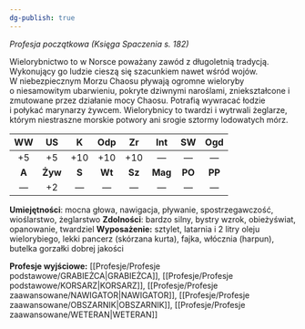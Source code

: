 ```yaml
---
dg-publish: true
---
```

*Profesja początkowa (Księga Spaczenia s. 182)*

Wielorybnictwo to w Norsce poważany zawód z długoletnią tradycją. Wykonujący go ludzie cieszą się szacunkiem nawet wśród wojów. W niebezpiecznym Morzu Chaosu pływają ogromne wieloryby o niesamowitym ubarwieniu, pokryte dziwnymi naroślami, zniekształcone i zmutowane przez działanie mocy Chaosu. Potrafią wywracać łodzie i połykać marynarzy żywcem. Wielorybnicy to twardzi i wytrwali żeglarze, którym niestraszne morskie potwory ani srogie sztormy lodowatych mórz.

| WW  | US  |  K  | Odp | Zr  | Int | SW  | Ogd |
|:---:|:---:|:---:|:---:|:---:|:---:|:---:|:---:|
| +5  | +5  | +10 | +10 | +10 |  —  |  —  |  —  |
|  **A**  | **Żyw** |  **S**  | **Wt**  | **Sz**  | **Mag** | **PO**  | **PP**  |
|  —  | +2  |  —  |  —  |  —  |  —  |  —  |  —  |

**Umiejętności**: mocna głowa, nawigacja, pływanie, spostrzegawczość, wioślarstwo, żeglarstwo
**Zdolności**: bardzo silny, bystry wzrok, obieżyświat, opanowanie, twardziel
**Wyposażenie:** sztylet, latarnia i 2 litry oleju wielorybiego, lekki pancerz (skórzana kurta), fajka, włócznia (harpun), butelka gorzałki dobrej jakości

**Profesje wyjściowe:** [[Profesje/Profesje podstawowe/GRABIEŻCA\|GRABIEŻCA]], [[Profesje/Profesje podstawowe/KORSARZ\|KORSARZ]], [[Profesje/Profesje zaawansowane/NAWIGATOR\|NAWIGATOR]], [[Profesje/Profesje zaawansowane/OBSZARNIK\|OBSZARNIK]], [[Profesje/Profesje zaawansowane/WETERAN\|WETERAN]]